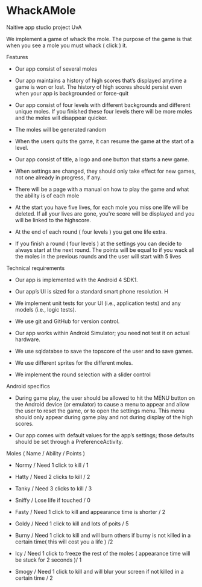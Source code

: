 WhackAMole
==========

Naitive app studio project UvA

We implement a game of whack the mole. The purpose of the game is that when you see a mole you must whack ( click ) it.


Features

- Our app consist of several moles

- Our app maintains a history of high scores that’s displayed anytime a game is won or lost. The history of high scores should persist even when your app is backgrounded or force-quit

- Our app consist of four levels with different backgrounds and different unique moles. If you finished these four levels there will be more moles and the moles will disappear quicker.

- The moles will be generated random

- When the users quits the game, it can resume the game at the start of a level.

- Our app consist of title, a logo and one button that starts a new game.

- When settings are changed, they should only take effect for new games, not one already in progress, if any.

- There will be a page with a manual on how to play the game and what the ability is of each mole

- At the start you have five lives, for each mole you miss one life will be deleted. If all your lives are gone, you're score will be displayed and you will be linked to the highscore.

- At the end of each round ( four levels ) you get one life extra.

- If you finish a round ( four levels ) at the settings you can decide to always start at the next round. The points will be equal to if you wack all the moles in the previous rounds and the user will start with 5 lives


Technical requirements

- Our app is implemented with the Android 4 SDK1.

- Our app’s UI is sized for a standard smart phone resolution. H

- We implement unit tests for your UI (i.e., application tests) and any models (i.e., logic tests).

- We use git and GitHub for version control.

- Our app works within Android Simulator; you need not test it on actual hardware.

- We use sqldatabse to save the topscore of the user and to save games.

- We use different sprites for the different moles.

- We implement the round selection with a slider control


Android specifics

- During game play, the user should be allowed to hit the MENU button on the Android device (or emulator) to cause a menu to appear and allow the user to reset the game, or to open the settings menu. This menu should only appear during game play and not during display of the high scores.

- Our app comes with default values for the app’s settings; those defaults should be set through a PreferenceActivity.


Moles ( Name / Ability / Points )

- Normy / Need 1 click to kill / 1

- Hatty / Need 2 clicks to kill / 2

- Tanky / Need 3 clicks to kill / 3

- Sniffy / Lose life if touched / 0 

- Fasty / Need 1 click to kill and appearance time is shorter / 2

- Goldy / Need 1 click to kill and lots of poits / 5

- Burny / Need 1 click to kill and will burn others if burny is not killed in a certain time( this will cost you a life ) /2

- Icy / Need 1 click to freeze the rest of the moles ( appearance time will be stuck for 2 seconds )/ 1

- Smogy / Need 1 click to kill and will blur your screen if not killed in a certain time / 2






